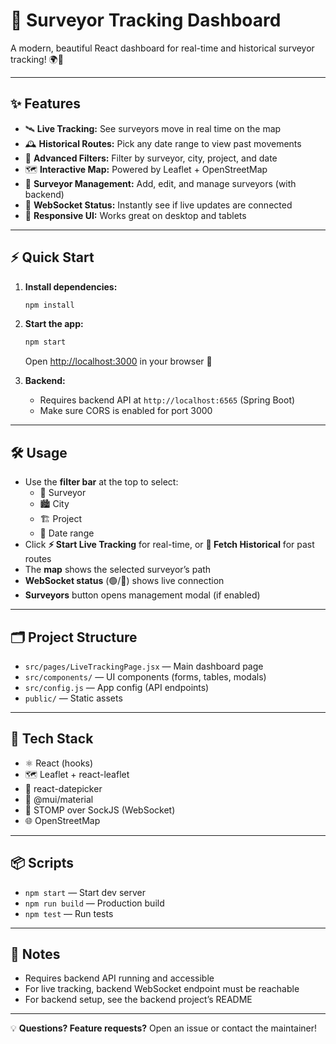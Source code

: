 # 🚀 Surveyor Tracking Dashboard

A modern, beautiful React dashboard for real-time and historical surveyor tracking! 🌍📍

---

## ✨ Features

- 🛰️ **Live Tracking:** See surveyors move in real time on the map
- 🕰️ **Historical Routes:** Pick any date range to view past movements
- 🔎 **Advanced Filters:** Filter by surveyor, city, project, and date
- 🗺️ **Interactive Map:** Powered by Leaflet + OpenStreetMap
- 👤 **Surveyor Management:** Add, edit, and manage surveyors (with backend)
- 🔌 **WebSocket Status:** Instantly see if live updates are connected
- 📱 **Responsive UI:** Works great on desktop and tablets

---

## ⚡ Quick Start

1. **Install dependencies:**
   ```sh
   npm install
   ```
2. **Start the app:**
   ```sh
   npm start
   ```
   Open [http://localhost:3000](http://localhost:3000) in your browser 🚦

3. **Backend:**
   - Requires backend API at `http://localhost:6565` (Spring Boot)
   - Make sure CORS is enabled for port 3000

---

## 🛠️ Usage

- Use the **filter bar** at the top to select:
  - 👤 Surveyor
  - 🏙️ City
  - 🏗️ Project
  - 📅 Date range
- Click **⚡ Start Live Tracking** for real-time, or **📘 Fetch Historical** for past routes
- The **map** shows the selected surveyor’s path
- **WebSocket status** (🟢/🔴) shows live connection
- **Surveyors** button opens management modal (if enabled)

---

## 🗂️ Project Structure

- `src/pages/LiveTrackingPage.jsx` — Main dashboard page
- `src/components/` — UI components (forms, tables, modals)
- `src/config.js` — App config (API endpoints)
- `public/` — Static assets

---

## 🧰 Tech Stack

- ⚛️ React (hooks)
- 🗺️ Leaflet + react-leaflet
- 📅 react-datepicker
- 🎨 @mui/material
- 🔗 STOMP over SockJS (WebSocket)
- 🌐 OpenStreetMap

---

## 📦 Scripts

- `npm start` — Start dev server
- `npm run build` — Production build
- `npm test` — Run tests

---

## 📝 Notes

- Requires backend API running and accessible
- For live tracking, backend WebSocket endpoint must be reachable
- For backend setup, see the backend project’s README

---

💡 **Questions? Feature requests?** Open an issue or contact the maintainer!

